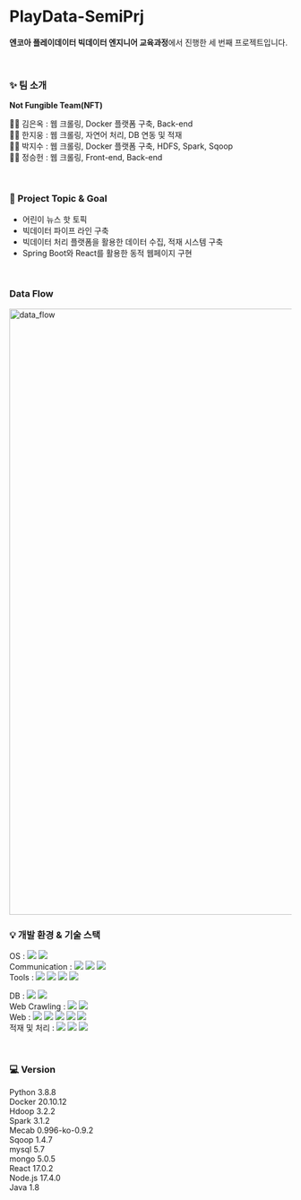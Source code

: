 # PlayData-SemiPrj

**엔코아 플레이데이터 빅데이터 엔지니어 교육과정**에서 진행한 세 번째 프로젝트입니다.

</br>

### ✨ 팀 소개

**Not Fungible Team(NFT)**

👩‍💻 김은옥 : 웹 크롤링,  Docker 플랫폼 구축, Back-end </br>
👨‍💻 한지웅 : 웹 크롤링, 자연어 처리, DB 연동 및 적재 </br>
👨‍💻 박지수 : 웹 크롤링, Docker 플랫폼 구축, HDFS, Spark, Sqoop </br>
👨‍💻 정승헌 : 웹 크롤링, Front-end, Back-end </br>

</br>

###  🎯 Project Topic & Goal 

- 어린이 뉴스 핫 토픽 
- 빅데이터 파이프 라인 구축
- 빅데이터 처리 플랫폼을 활용한 데이터 수집, 적재 시스템 구축
- Spring Boot와 React를 활용한 동적 웹페이지 구현

</br>

### Data Flow

<img width="1082" alt="data_flow" src="https://user-images.githubusercontent.com/44595181/156186235-ba6fe361-92ed-4ec1-b76f-043a42dc68fe.png">

</br>

### 💡 개발 환경 & 기술 스택

<p>
OS : <img src="https://img.shields.io/badge/macOS-000000?style=flat-square&logo=macOS&logoColor=white"/> <img src="https://img.shields.io/badge/Debian-A5915F?style=flat-square&logo=Debian&logoColor=white"/></br>
Communication : <img src="https://img.shields.io/badge/Slack-4A154B?style=&logo=Slack&logoColor=white"/> <img src="https://img.shields.io/badge/Zoom-2D8CFF?style=flat-square&logo=Zoom&logoColor=white"/>  <img src="https://img.shields.io/badge/Notion-000000?style=flat-square&logo=Notion&logoColor=white"/>
</br>
Tools : <img src="https://img.shields.io/badge/Visual Studio-007ACC?style=flat-square&logo=Visual Studio&logoColor=white"/> <img src="https://img.shields.io/badge/Docker-2496ED?style=flat-square&logo=Docker&logoColor=white"/> <img src="https://img.shields.io/badge/IntelliJ IDEA-000000?style=flat-square&logo=IntelliJ-IDEA&logoColor=white"/> <img src="https://img.shields.io/badge/-DBeaver-%23fca7be"/>
</br>
</p>
<p>
DB : <img src="https://img.shields.io/badge/MySQL-4479A1?style=flat-square&logo=MySQL&logoColor=white"/> <img src="https://img.shields.io/badge/MongoDB-47A248?style=flat-square&logo=MongoDB&logoColor=white"/> </br>
Web Crawling : <img src="https://img.shields.io/badge/Python-3766AB?style=flat-square&logo=Python&logoColor=white"/> <img src="https://img.shields.io/badge/Selenium-43B02A?style=flat-square&logo=Selenium&logoColor=white"/> 
</br>
Web : <img src="https://img.shields.io/badge/Node.js-339933?style=flat-square&logo=Node.js&logoColor=white"/> <img src="https://img.shields.io/badge/React-61DAFB?style=flat-square&logo=React&logoColor=white"/> <img src="https://img.shields.io/badge/Spring Boot-6DB33F?style=flat-square&logo=Spring-Boot&logoColor=white"/> <img src="https://img.shields.io/badge/JavaScript-F7DF1E?style=flat-square&logo=JavaScript&logoColor=white"/> <img src="https://img.shields.io/badge/Java-007396?style=flat-square&logo=Java&logoColor=white"/> 
</br>
적재 및 처리 : <img src="https://img.shields.io/badge/Apache Spark-E25A1C?style=flat-square&logo=Apache-Spark&logoColor=white"/> <img src="https://img.shields.io/badge/Apache Hadoop-66CCFF?style=flat-square&logo=Apache-Hadoop&logoColor=black"/> 
<img src="https://img.shields.io/badge/-Sqoop-%23b0f5c6"/> 
</br>
</p>
</br>

### 💻 Version

Python 3.8.8 </br>
Docker 20.10.12 </br>
Hdoop 3.2.2 </br>
Spark 3.1.2  </br>
Mecab 0.996-ko-0.9.2  </br>
Sqoop 1.4.7 </br>
mysql 5.7 </br>
mongo 5.0.5 </br>
React 17.0.2 </br>
Node.js 17.4.0 </br>
Java 1.8 </br>